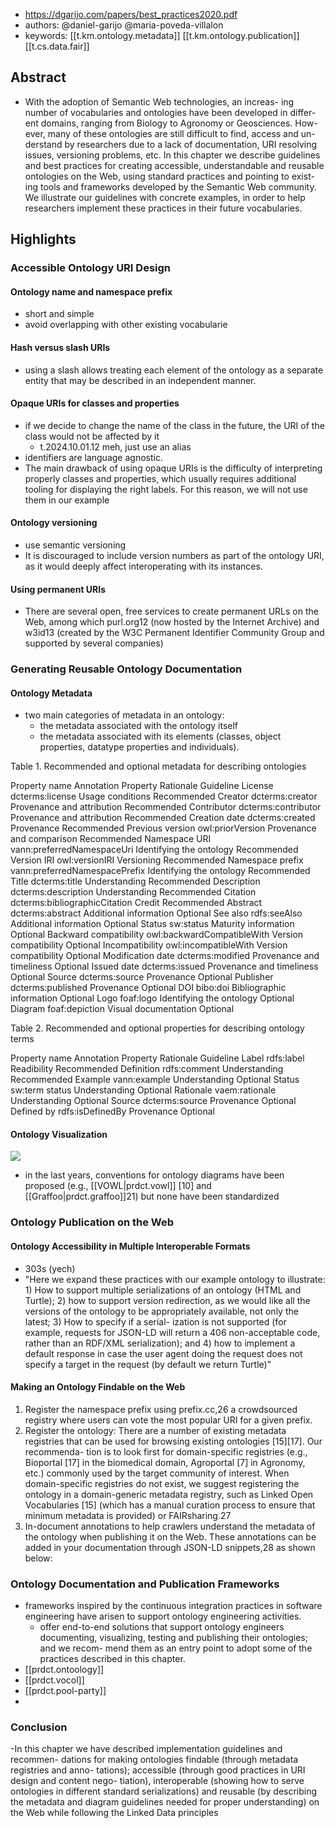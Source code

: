 
- https://dgarijo.com/papers/best_practices2020.pdf
- authors: @daniel-garijo @maria-poveda-villalon
- keywords: [[t.km.ontology.metadata]] [[t.km.ontology.publication]] [[t.cs.data.fair]]

## Abstract

- With the adoption of Semantic Web technologies, an increas-
ing number of vocabularies and ontologies have been developed in differ-
ent domains, ranging from Biology to Agronomy or Geosciences. How-
ever, many of these ontologies are still difficult to find, access and un-
derstand by researchers due to a lack of documentation, URI resolving
issues, versioning problems, etc. In this chapter we describe guidelines
and best practices for creating accessible, understandable and reusable
ontologies on the Web, using standard practices and pointing to exist-
ing tools and frameworks developed by the Semantic Web community.
We illustrate our guidelines with concrete examples, in order to help
researchers implement these practices in their future vocabularies.


## Highlights

### Accessible Ontology URI Design

#### Ontology name and namespace prefix

- short and simple
- avoid overlapping with other existing vocabularie

#### Hash versus slash URIs

- using a slash allows treating each element of the ontology
as a separate entity that may be described in an independent manner.


#### Opaque URIs for classes and properties

- if we decide to change the name of the class in the future, the URI of the class would not be affected by it
  - t.2024.10.01.12 meh, just use an alias
- identifiers are language agnostic.
- The main drawback of using opaque URIs is the difficulty of interpreting properly classes and properties, which usually requires additional tooling for displaying the right labels. For this reason, we will not use them in our example 


#### Ontology versioning

- use semantic versioning
- It is discouraged to include version numbers as part of the ontology URI, as it would deeply affect interoperating with its instances.

#### Using permanent URIs

- There are several open, free services to create permanent URLs on the Web, among which purl.org12 (now hosted by the Internet Archive) and w3id13 (created by the W3C Permanent Identifier Community Group and supported by several companies)

### Generating Reusable Ontology Documentation

#### Ontology Metadata

- two main categories of metadata in an ontology: 
  - the metadata associated with the ontology itself 
  - the metadata associated with its elements (classes, object properties, datatype properties and individuals).

Table 1. Recommended and optional metadata for describing ontologies

Property name Annotation Property Rationale Guideline
License dcterms:license Usage conditions Recommended
Creator dcterms:creator Provenance and attribution Recommended
Contributor dcterms:contributor Provenance and attribution Recommended
Creation date dcterms:created Provenance Recommended
Previous version owl:priorVersion Provenance and comparison Recommended
Namespace URI vann:preferredNamespaceUri Identifying the ontology Recommended
Version IRI owl:versionIRI Versioning Recommended
Namespace prefix vann:preferredNamespacePrefix Identifying the ontology Recommended
Title dcterms:title Understanding Recommended
Description dcterms:description Understanding Recommended
Citation dcterms:bibliographicCitation Credit Recommended
Abstract dcterms:abstract Additional information Optional
See also rdfs:seeAlso Additional information Optional
Status sw:status Maturity information Optional
Backward compatibility owl:backwardCompatibleWith Version compatibility Optional
Incompatibility owl:incompatibleWith Version compatibility Optional
Modification date dcterms:modified Provenance and timeliness Optional
Issued date dcterms:issued Provenance and timeliness Optional
Source dcterms:source Provenance Optional
Publisher dcterms:published Provenance Optional
DOI bibo:doi Bibliographic information Optional
Logo foaf:logo Identifying the ontology Optional
Diagram foaf:depiction Visual documentation Optional


Table 2. Recommended and optional properties for describing ontology terms

Property name Annotation Property Rationale Guideline
Label rdfs:label Readibility Recommended
Definition rdfs:comment Understanding Recommended
Example vann:example Understanding Optional
Status sw:term status Understanding Optional
Rationale vaem:rationale Understanding Optional
Source dcterms:source Provenance Optional
Defined by rdfs:isDefinedBy Provenance Optional


#### Ontology Visualization

![](/assets/images/2024-10-01-12-13-49.png)

- in the last years, conventions for ontology diagrams have been proposed (e.g., [[VOWL|prdct.vowl]] [10] and [[Graffoo|prdct.graffoo]]21) but none have been standardized


### Ontology Publication on the Web

#### Ontology Accessibility in Multiple Interoperable Formats

- 303s (yech)
- "Here we expand these practices with our example ontology to illustrate: 1) How to support multiple serializations of an ontology (HTML and Turtle); 2) how to support version redirection, as we would like all the versions of the ontology to be appropriately available, not only the latest; 3) How to specify if a serial- ization is not supported (for example, requests for JSON-LD will return a 406 non-acceptable code, rather than an RDF/XML serialization); and 4) how to implement a default response in case the user agent doing the request does not specify a target in the request (by default we return Turtle)"

#### Making an Ontology Findable on the Web

1. Register the namespace prefix using prefix.cc,26 a crowdsourced registry where users can vote the most popular URI for a given prefix.
2. Register the ontology: There are a number of existing metadata registries that can be used for browsing existing ontologies [15][17]. Our recommenda- tion is to look first for domain-specific registries (e.g., Bioportal [17] in the biomedical domain, Agroportal [7] in Agronomy, etc.) commonly used by the target community of interest. When domain-specific registries do not exist, we suggest registering the ontology in a domain-generic metadata registry, such as Linked Open Vocabularies [15] (which has a manual curation process to ensure that minimum metadata is provided) or FAIRsharing.27
3. In-document annotations to help crawlers understand the metadata of the ontology when publishing it on the Web. These annotations can be added in your documentation through JSON-LD snippets,28 as shown below:


### Ontology Documentation and Publication Frameworks

- frameworks inspired by the continuous integration practices
in software engineering have arisen to support ontology engineering activities.
  -  offer end-to-end solutions that support ontology engineers documenting, visualizing, testing and publishing their ontologies; and we recom- mend them as an entry point to adopt some of the practices described in this chapter.
-  [[prdct.ontoology]]
-  [[prdct.vocol]]
-  [[prdct.pool-party]]
-  

### Conclusion

-In this chapter we have described implementation guidelines and recommen- dations for making ontologies findable (through metadata registries and anno- tations); accessible (through good practices in URI design and content nego- tiation), interoperable (showing how to serve ontologies in different standard serializations) and reusable (by describing the metadata and diagram guidelines needed for proper understanding) on the Web while following the Linked Data principles